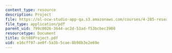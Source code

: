 ```yaml
---
content_type: resource
description: Project
file: https://ol-ocw-studio-app-qa.s3.amazonaws.com/courses/4-285-research-topics-in-architecture-citizen-centered-design-of-open-governance-systems-fall-2002/e16cff97ae0f5a3b5cae8b98b3e2e69e_Oct08Project.pdf
file_type: application/pdf
parent_uid: 799c0026-3644-ac2d-53ad-f53bcbec3908
resourcetype: Document
title: Oct08Project.pdf
uid: e16cff97-ae0f-5a3b-5cae-8b98b3e2e69e
---
```

